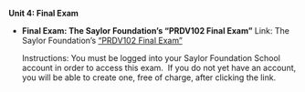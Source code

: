 **Unit 4: Final Exam** <span id="4"></span> 
-   **Final Exam: The Saylor Foundation’s “PRDV102 Final Exam”**
    Link: The Saylor Foundation’s [“PRDV102 Final
    Exam”](http://school.saylor.org/mod/quiz/view.php?id=1155)  
      
     Instructions: You must be logged into your Saylor Foundation School
    account in order to access this exam.  If you do not yet have an
    account, you will be able to create one, free of charge, after
    clicking the link.


